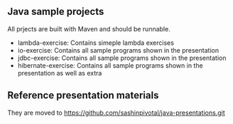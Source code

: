 
## Java sample projects 

All prjects are built with Maven and should be runnable.

- lambda-exercise: Contains simeple lambda exercises
- io-exercise: Contains all sample programs shown in the presentation
- jdbc-exercise: Contains all sample programs shown in the presentation
- hibernate-exercise: Contains all sample programs shown in the presentation as well as extra

## Reference presentation materials

They are moved to https://github.com/sashinpivotal/java-presentations.git